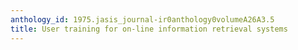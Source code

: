 ```yaml
---
anthology_id: 1975.jasis_journal-ir0anthology0volumeA26A3.5
title: User training for on-line information retrieval systems
---
```

